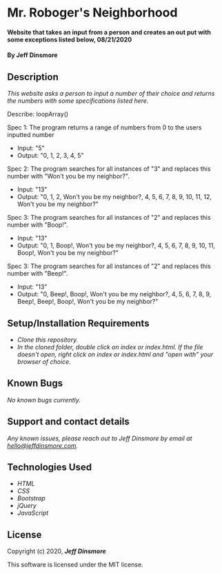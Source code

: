 # Mr. Roboger's Neighborhood

#### Website that takes an input from a person and creates an out put with some exceptions listed below, 08/21/2020

#### By Jeff Dinsmore

## Description

_This website asks a person to input a number of their choice and returns the numbers with some specifications listed here._

Describe: loopArray()

Spec 1: The program returns a range of numbers from 0 to the users inputted number
* Input: "5"
* Output: "0, 1, 2, 3, 4, 5"

Spec 2: The program searches for all instances of "3" and replaces this number with "Won't you be my neighbor?".
* Input: "13"
* Output: "0, 1, 2, Won't you be my neighbor?, 4, 5, 6, 7, 8, 9, 10, 11, 12, Won't you be my neighbor?"

Spec 3: The program searches for all instances of "2" and replaces this number with "Boop!".
* Input: "13"
* Output: "0, 1, Boop!, Won't you be my neighbor?, 4, 5, 6, 7, 8, 9, 10, 11, Boop!, Won't you be my neighbor?"

Spec 3: The program searches for all instances of "2" and replaces this number with "Beep!".
* Input: "13"
* Output: "0, Beep!, Boop!, Won't you be my neighbor?, 4, 5, 6, 7, 8, 9, Beep!, Beep!, Boop!, Won't you be my neighbor?"

## Setup/Installation Requirements

* _Clone this repository._
* _In the cloned folder, double click on index or index.html. If the file doesn't open, right click on index or index.html and "open with" your browser of choice._

## Known Bugs

_No known bugs currently._

## Support and contact details

_Any known issues, please reach out to Jeff Dinsmore by email at hello@jeffdinsmore.com._

## Technologies Used

* _HTML_
* _CSS_
* _Bootstrap_
* _jQuery_
* _JavaScript_

## License

Copyright (c) 2020, **_Jeff Dinsmore_**

This software is licensed under the MIT license.